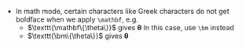- In math mode, certain characters like Greek characters
  do not get boldface when we apply `\mathbf`, e.g.
    - $\texttt{\mathbf\{\theta\}}$ gives $\mathbf{\theta}$
  In this case, use `\bm` instead
    - $\texttt{\bm\{\theta\}}$ gives $\bm{\theta}$
